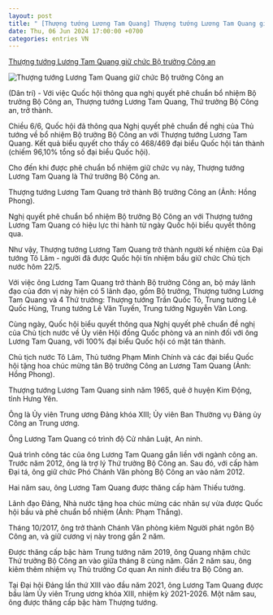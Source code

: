 ```yaml
---
layout: post
title: " [Thượng tướng Lương Tam Quang] Thượng tướng Lương Tam Quang giữ chức Bộ trưởng Công an"
date: Thu, 06 Jun 2024 17:00:00 +0700
categories: entries VN
---
```

[Thượng tướng Lương Tam Quang giữ chức Bộ trưởng Công an](https://dantri.com.vn/xa-hoi/thuong-tuong-luong-tam-quang-giu-chuc-bo-truong-cong-an-20240605224425097.htm)

![Thượng tướng Lương Tam Quang giữ chức Bộ trưởng Công an](https://cdnphoto.dantri.com.vn/Y0zrGGNEyP1GeOTMLw5RqgH3JUw=/zoom/1200_630/2024/06/06/luong-tam-quang-crop-1717661309975.jpeg)

(Dân trí) - Với việc Quốc hội thông qua nghị quyết phê chuẩn bổ nhiệm Bộ trưởng Bộ Công an, Thượng tướng Lương Tam Quang, Thứ trưởng Bộ Công an, trở thành.

Chiều 6/6, Quốc hội đã thông qua Nghị quyết phê chuẩn đề nghị của Thủ tướng về bổ nhiệm Bộ trưởng Bộ Công an với Thượng tướng Lương Tam Quang. Kết quả biểu quyết cho thấy có 468/469 đại biểu Quốc hội tán thành (chiếm 96,10% tổng số đại biểu Quốc hội).

Cho đến khi được phê chuẩn bổ nhiệm giữ chức vụ này, Thượng tướng Lương Tam Quang là Thứ trưởng Bộ Công an.

Thượng tướng Lương Tam Quang trở thành Bộ trưởng Công an (Ảnh: Hồng Phong).

Nghị quyết phê chuẩn bổ nhiệm Bộ trưởng Bộ Công an với Thượng tướng Lương Tam Quang có hiệu lực thi hành từ ngày Quốc hội biểu quyết thông qua.

Như vậy, Thượng tướng Lương Tam Quang trở thành người kế nhiệm của Đại tướng Tô Lâm - người đã được Quốc hội tín nhiệm bầu giữ chức Chủ tịch nước hôm 22/5.

Với việc ông Lương Tam Quang trở thành Bộ trưởng Công an, bộ máy lãnh đạo của đơn vị này hiện có 5 lãnh đạo, gồm Bộ trưởng, Thượng tướng Lương Tam Quang và 4 Thứ trưởng: Thượng tướng Trần Quốc Tỏ, Trung tướng Lê Quốc Hùng, Trung tướng Lê Văn Tuyến, Trung tướng Nguyễn Văn Long.

Cùng ngày, Quốc hội biểu quyết thông qua Nghị quyết phê chuẩn đề nghị của Chủ tịch nước về Ủy viên Hội đồng Quốc phòng và an ninh đối với ông Lương Tam Quang, với 100% đại biểu Quốc hội có mặt tán thành.

Chủ tịch nước Tô Lâm, Thủ tướng Phạm Minh Chính và các đại biểu Quốc hội tặng hoa chúc mừng tân Bộ trưởng Công an Lương Tam Quang (Ảnh: Hồng Phong).

Thượng tướng Lương Tam Quang sinh năm 1965, quê ở huyện Kim Động, tỉnh Hưng Yên.

Ông là Ủy viên Trung ương Đảng khóa XIII; Ủy viên Ban Thường vụ Đảng ủy Công an Trung ương.

Ông Lương Tam Quang có trình độ Cử nhân Luật, An ninh.

Quá trình công tác của ông Lương Tam Quang gắn liền với ngành công an. Trước năm 2012, ông là trợ lý Thứ trưởng Bộ Công an. Sau đó, với cấp hàm Đại tá, ông giữ chức Phó Chánh Văn phòng Bộ Công an vào năm 2012.

Hai năm sau, ông Lương Tam Quang được thăng cấp hàm Thiếu tướng.

Lãnh đạo Đảng, Nhà nước tặng hoa chúc mừng các nhân sự vừa được Quốc hội bầu và phê chuẩn bổ nhiệm (Ảnh: Phạm Thắng).

Tháng 10/2017, ông trở thành Chánh Văn phòng kiêm Người phát ngôn Bộ Công an, và giữ cương vị này trong gần 2 năm.

Được thăng cấp bậc hàm Trung tướng năm 2019, ông Quang nhậm chức Thứ trưởng Bộ Công an vào giữa tháng 8 cùng năm. Gần 2 năm sau, ông kiêm thêm nhiệm vụ Thủ trưởng Cơ quan An ninh điều tra Bộ Công an.

Tại Đại hội Đảng lần thứ XIII vào đầu năm 2021, ông Lương Tam Quang được bầu làm Ủy viên Trung ương khóa XIII, nhiệm kỳ 2021-2026. Một năm sau, ông được thăng cấp bậc hàm Thượng tướng.

